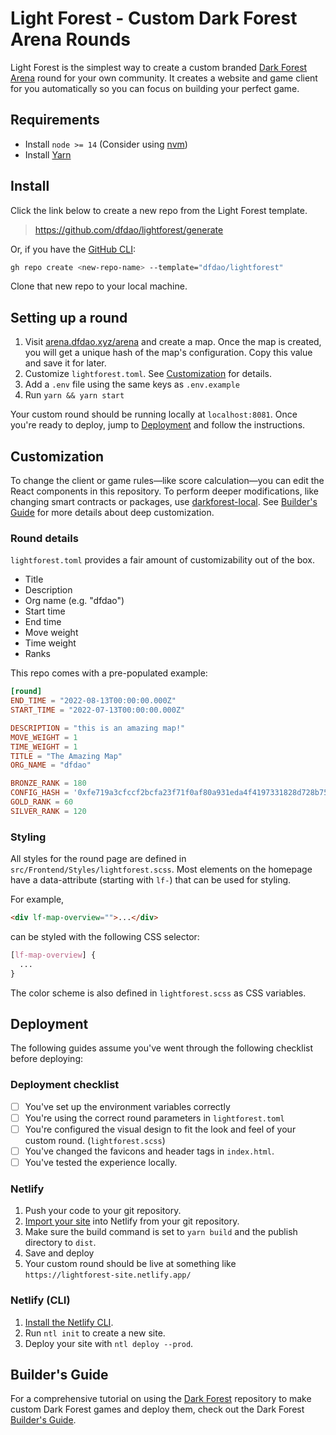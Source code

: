 # Light Forest - Custom Dark Forest Arena Rounds

Light Forest is the simplest way to create a custom branded [Dark Forest Arena](https://medium.com/dfdao/dark-forest-arena-14c47bfd4e8) round for your own community. It creates a website and game client for you automatically so you can focus on building your perfect game.

## Requirements

- Install `node >= 14` (Consider using [nvm](https://github.com/nvm-sh/nvm))
- Install [Yarn](https://classic.yarnpkg.com/en/docs/install)

## Install

Click the link below to create a new repo from the Light Forest template.

> https://github.com/dfdao/lightforest/generate

Or, if you have the [GitHub CLI](https://cli.github.com/):

```bash
gh repo create <new-repo-name> --template="dfdao/lightforest"
```

Clone that new repo to your local machine.

## Setting up a round

1. Visit [arena.dfdao.xyz/arena](https://arena.dfdao.xyz/arena) and create a map. Once the map is created, you will get a unique hash of the map's configuration. Copy this value and save it for later.
2. Customize `lightforest.toml`. See [Customization](#customization) for details.
3. Add a `.env` file using the same keys as `.env.example`
4. Run `yarn && yarn start`

Your custom round should be running locally at `localhost:8081`. Once you're ready to deploy, jump to [Deployment](#deployment) and follow the instructions.

## Customization

To change the client or game rules—like score calculation—you can edit the React components in this repository. To perform deeper modifications, like changing smart contracts or packages, use [darkforest-local](https://github.com/dfdao/darkforest_local). See [Builder's Guide](#builders-guide) for more details about deep customization.

### Round details

`lightforest.toml` provides a fair amount of customizability out of the box.

- Title
- Description
- Org name (e.g. "dfdao")
- Start time
- End time
- Move weight
- Time weight
- Ranks

This repo comes with a pre-populated example:

```toml
[round]
END_TIME = "2022-08-13T00:00:00.000Z"
START_TIME = "2022-07-13T00:00:00.000Z"

DESCRIPTION = "this is an amazing map!"
MOVE_WEIGHT = 1
TIME_WEIGHT = 1
TITLE = "The Amazing Map"
ORG_NAME = "dfdao"

BRONZE_RANK = 180
CONFIG_HASH = '0xfe719a3cfccf2bcfa23f71f0af80a931eda4f4197331828d728b7505a6156930'
GOLD_RANK = 60
SILVER_RANK = 120

```

### Styling

All styles for the round page are defined in `src/Frontend/Styles/lightforest.scss`.
Most elements on the homepage have a data-attribute (starting with `lf-`) that can be used for styling.

For example,

```html
<div lf-map-overview="">...</div>
```

can be styled with the following CSS selector:

```CSS
[lf-map-overview] {
  ...
}
```

The color scheme is also defined in `lightforest.scss` as CSS variables.

## Deployment

The following guides assume you've went through the following checklist before deploying:

### Deployment checklist

- [ ] You've set up the environment variables correctly
- [ ] You're using the correct round parameters in `lightforest.toml`
- [ ] You're configured the visual design to fit the look and feel of your custom round. (`lightforest.scss`)
- [ ] You've changed the favicons and header tags in `index.html`.
- [ ] You've tested the experience locally.

### Netlify

1. Push your code to your git repository.
2. [Import your site](https://docs.netlify.com/welcome/add-new-site/) into Netlify from your git repository.
3. Make sure the build command is set to `yarn build` and the publish directory to `dist`.
4. Save and deploy
5. Your custom round should be live at something like `https://lightforest-site.netlify.app/ `

### Netlify (CLI)

1. [Install the Netlify CLI](https://cli.netlify.com/).
2. Run `ntl init` to create a new site.
3. Deploy your site with `ntl deploy --prod`.

## Builder's Guide

For a comprehensive tutorial on using the [Dark Forest](https://github.com/dfdao/darkforest-local) repository to make custom Dark Forest games and deploy them, check out the Dark Forest [Builder's Guide](builders_guide.md).
